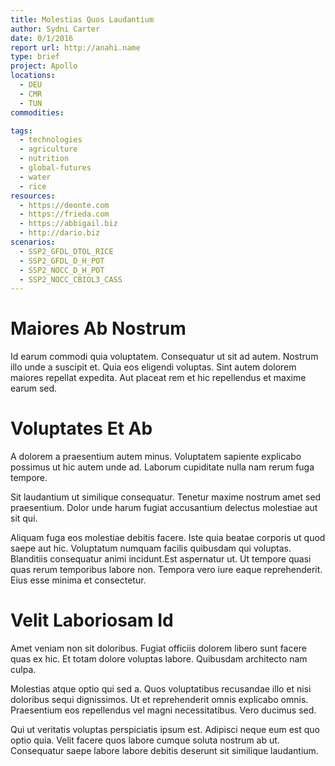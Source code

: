 ```yaml
---
title: Molestias Quos Laudantium
author: Sydni Carter
date: 0/1/2016
report url: http://anahi.name
type: brief
project: Apollo
locations:
  - DEU
  - CMR
  - TUN
commodities:

tags:
  - technologies
  - agriculture
  - nutrition
  - global-futures
  - water
  - rice
resources:
  - https://deonte.com
  - https://frieda.com
  - https://abbigail.biz
  - http://dario.biz
scenarios:
  - SSP2_GFDL_DTOL_RICE
  - SSP2_GFDL_D_H_POT
  - SSP2_NOCC_D_H_POT
  - SSP2_NOCC_CBIOL3_CASS
---
```

# Maiores Ab Nostrum
Id earum commodi quia voluptatem. Consequatur ut sit ad autem. Nostrum illo unde a suscipit et. Quia eos eligendi voluptas. Sint autem dolorem maiores repellat expedita. Aut placeat rem et hic repellendus et maxime earum sed.

# Voluptates Et Ab
A dolorem a praesentium autem minus. Voluptatem sapiente explicabo possimus ut hic autem unde ad. Laborum cupiditate nulla nam rerum fuga tempore.
 Sit laudantium ut similique consequatur. Tenetur maxime nostrum amet sed praesentium. Dolor unde harum fugiat accusantium delectus molestiae aut sit qui.
 Aliquam fuga eos molestiae debitis facere. Iste quia beatae corporis ut quod saepe aut hic. Voluptatum numquam facilis quibusdam qui voluptas. Blanditiis consequatur animi incidunt.Est aspernatur ut. Ut tempore quasi quas rerum temporibus labore non. Tempora vero iure eaque reprehenderit. Eius esse minima et consectetur.

# Velit Laboriosam Id
Amet veniam non sit doloribus. Fugiat officiis dolorem libero sunt facere quas ex hic. Et totam dolore voluptas labore. Quibusdam architecto nam culpa.
 Molestias atque optio qui sed a. Quos voluptatibus recusandae illo et nisi doloribus sequi dignissimos. Ut et reprehenderit omnis explicabo omnis. Praesentium eos repellendus vel magni necessitatibus. Vero ducimus sed.
 Qui ut veritatis voluptas perspiciatis ipsum est. Adipisci neque eum est quo optio quia. Velit facere quos labore cumque soluta nostrum ab ut. Consequatur saepe labore labore debitis deserunt sit similique laudantium.
